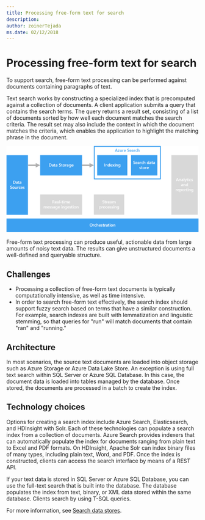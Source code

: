 ```yaml
---
title: Processing free-form text for search
description: 
author: zoinerTejada
ms.date: 02/12/2018
---
```


# Processing free-form text for search

To support search, free-form text processing can be performed against documents containing paragraphs of text.

Text search works by constructing a specialized index that is precomputed against a collection of documents. A client application submits a query that contains the search terms. The query returns a result set, consisting of a list of documents sorted by how well each document matches the search criteria. The result set may also include the context in which the document matches the criteria, which enables the application to highlight the matching phrase in the document.

![Diagram of a search pipeline](./images/search-pipeline.png)

Free-form text processing can produce useful, actionable data from large amounts of noisy text data. The results can give unstructured documents a well-defined and queryable structure.

## Challenges

- Processing a collection of free-form text documents is typically computationally intensive, as well as time intensive.
- In order to search free-form text effectively, the search index should support fuzzy search based on terms that have a similar construction. For example, search indexes are built with lemmatization and linguistic stemming, so that queries for "run" will match documents that contain "ran" and "running."

## Architecture

In most scenarios, the source text documents are loaded into object storage such as Azure Storage or Azure Data Lake Store. An exception is using full text search within SQL Server or Azure SQL Database. In this case, the document data is loaded into tables managed by the database. Once stored, the documents are processed in a batch to create the index.

## Technology choices

Options for creating a search index include Azure Search, Elasticsearch, and HDInsight with Solr. Each of these technologies can populate a search index from a collection of documents. Azure Search provides indexers that can automatically populate the index for documents ranging from plain text to Excel and PDF formats. On HDInsight, Apache Solr can index binary files of many types, including plain text, Word, and PDF. Once the index is constructed, clients can access the search interface by means of a REST API.

If your text data is stored in SQL Server or Azure SQL Database, you can use the full-text search that is built into the database. The database populates the index from text, binary, or XML data stored within the same database. Clients search by using T-SQL queries.

For more information, see [Search data stores](../technology-choices/search-options.md).
